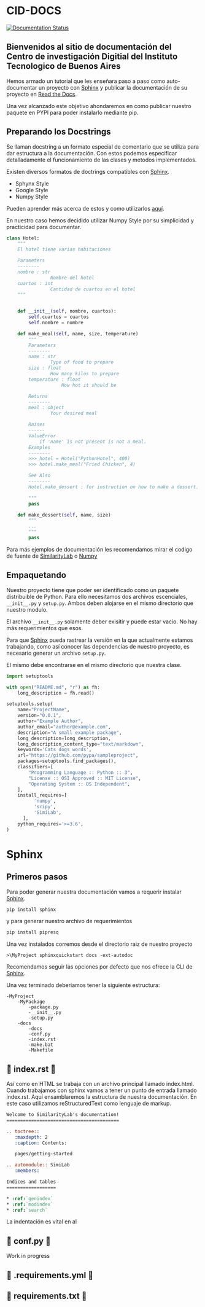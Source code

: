 # CID-DOCS

[![Documentation Status](https://readthedocs.org/projects/cid-docs/badge/?version=latest)](https://cid-docs.readthedocs.io/en/latest/?badge=latest)

## Bienvenidos al sitio de documentación del <b>Centro de investigación Digitial</b> del Instituto Tecnologico de Buenos Aires

Hemos armado un tutorial que les enseñara paso a paso como auto-documentar un proyecto con [Sphinx](https://www.sphinx-doc.org) y publicar la documentación de su proyecto en [Read the Docs](https://readthedocs.org).

Una vez alcanzado este objetivo ahondaremos en como publicar nuestro paquete en PYPI para poder instalarlo mediante pip.

## Preparando los Docstrings

Se llaman docstring a un formato especial de comentario que se utiliza para dar estructura a la documentación. Con estos podemos especificar detalladamente el funcionamiento de las clases y metodos implementados.

Existen diversos formatos de doctrings compatibles con [Sphinx](<[https://link](https://www.sphinx-doc.org)>).

 <ul>
    <li>Sphynx Style</li>
    <li>Google Style</li>
    <li>Numpy Style</li>
</ul>

Pueden aprender más acerca de estos y como utilizarlos [aquí](https://https://www.datacamp.com/community/tutorials/docstrings-python).

En nuestro caso hemos decidido utilizar Numpy Style por su simplicidad y practicidad para documentar.

```python
class Hotel:
    """
    El hotel tiene varias habitaciones

    Parameters
    --------
    nombre : str
                Nombre del hotel
    cuartos : int
                Cantidad de cuartos en el hotel
    """


    def __init__(self, nombre, cuartos):
        self.cuartos = cuartos
        self.nombre = nombre

    def make_meal(self, name, size, temperature)
        """
        Parameters
        --------
        name : str
                Type of food to prepare
        size : float
                How many kilos to prepare
        temperature : float
                    How hot it should be

        Returns
        --------
        meal : object
                Your desired meal

        Raises
        ------
        ValueError
            if 'name' is not present is not a meal.
        Examples
        --------
        >>> hotel = Hotel("PythonHotel", 400)
        >>> hotel.make_meal("Fried Chicken", 4)

        See Also
        --------
        Hotel.make_dessert : for instruction on how to make a dessert.

        """
        pass

    def make_dessert(self, name, size)
        """
        ...
        """
        pass

```

Para más ejemplos de documentación les recomendamos mirar el codigo de fuente de [SimilarityLab](https://github.com/CID-ITBA/cid-docs) o [Numpy](https://github.com/numpy/numpy)

## Empaquetando

Nuestro proyecto tiene que poder ser identificado como un paquete distribuible de Python. Para ello necesitamos dos archivos escenciales, `__init__.py` y `setup.py`. Ambos deben alojarse en el mismo directorio que nuestro modulo.

El archivo `__init__.py` solamente deber exisitir y puede estar vacio. No hay más requerimientos que esos.

Para que [Sphinx](<[https://link](https://www.sphinx-doc.org)>) pueda rastrear la versión en la que actualmente estamos trabajando, como así conocer las dependencias de nuestro proyecto, es necesario generar un archivo `setup.py`.

El mismo debe encontrarse en el mismo directorio que nuestra clase.

```python
import setuptools

with open("README.md", "r") as fh:
    long_description = fh.read()

setuptools.setup(
    name="ProjectName",
    version="0.0.1",
    author="Example Author",
    author_email="author@example.com",
    description="A small example package",
    long_description=long_description,
    long_description_content_type="text/markdown",
    keywords='Cats dogs words',
    url="https://github.com/pypa/sampleproject",
    packages=setuptools.find_packages(),
    classifiers=[
        "Programming Language :: Python :: 3",
        "License :: OSI Approved :: MIT License",
        "Operating System :: OS Independent",
    ],
    install_requires=[
          'numpy',
          'scipy',
          'SimiLab',
      ],
    python_requires='>=3.6',
)

```

# Sphinx

## Primeros pasos

Para poder generar nuestra documentación vamos a requerir instalar [Sphinx](<[https://link](https://www.sphinx-doc.org)>).

```python
pip install sphinx
```

y para generar nuestro archivo de requerimientos

```python
pip install pipresq
```

Una vez instalados corremos desde el directorio raiz de nuestro proyecto

```
>\MyProject sphinxquickstart docs -ext-autodoc
```

Recomendamos seguir las opciones por defecto que nos ofrece la CLI de [Sphinx](<[https://link](https://www.sphinx-doc.org)>).

Una vez terminado deberiamos tener la siguiente estructura:

```
-MyProject
    -MyPackage
        -package.py
        -__init__.py
        -setup.py
    -docs
        -docs
        -conf.py
        -index.rst
        -make.bat
        -Makefile
```

## :construction: index.rst :construction:

Así como en HTML se trabaja con un archivo principal llamado index.html. Cuando trabajamos con sphinx vamos a tener un punto de entrada llamado index.rst. Aquí ensamblaremos la estructura de nuestra documentación.
En este caso utilizamos reStructuredText como lenguaje de markup.

```rst
Welcome to SimilarityLab's documentation!
=========================================

.. toctree::
   :maxdepth: 2
   :caption: Contents:

   pages/getting-started

.. automodule:: SimiLab
   :members:

Indices and tables
==================

* :ref:`genindex`
* :ref:`modindex`
* :ref:`search`

```

La indentación es vital en al

## :construction: conf.py :construction:

Work in progress

## :construction: .requirements.yml :construction:

## :construction: requirements.txt :construction:

<!-- pipreqs                        -->
<!-- El objetivo de utilizar [Sphinx]([https://link](https://www.sphinx-doc.org)) es el de auto-generar la documentación de nuestro paquete de Python. Para e
Generar un paquete distribuible de Python incluyendo __init__.py vacío y el correspondiente archivo setup.py
```shell
pip install sphinx
"""
Correr en el directorio raiz de nuestro paquete, es decir un nivel arriba de la carpeta de donde esta el paquete
"""
sphinx-quickstart docs
```

El comando nos guiara a traves de una serie de pasos. Se recomienda dejar todo en default salvo *nombres* y números de *version*.

Una vez hecho esto tendremos el siguiente árbol

root
 -paquete
 -docs -->
